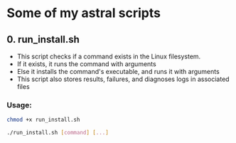 # Some of my **astral** scripts

## 0. run_install.sh
   * This script checks if a command exists in the Linux filesystem.
   * If it exists, it runs the command with arguments
   * Else it installs the command's executable, and runs it with arguments
   * This script also stores results, failures, and diagnoses logs in associated files

### Usage:
   ```bash
   chmod +x run_install.sh
   ```
   ```bash
   ./run_install.sh [command] [...]
   ```
